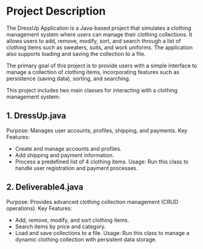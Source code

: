 # Project Description
The DressUp Application is a Java-based project that simulates a clothing management system where users can manage their clothing collections. It allows users to add, remove, modify, sort, and search through a list of clothing items such as sweaters, suits, and work uniforms. The application also supports loading and saving the collection to a file.

The primary goal of this project is to provide users with a simple interface to manage a collection of clothing items, incorporating features such as persistence (saving data), sorting, and searching.

This project includes two main classes for interacting with a clothing management system:

## 1. DressUp.java
Purpose: Manages user accounts, profiles, shipping, and payments.
Key Features:
  - Create and manage accounts and profiles.
  - Add shipping and payment information.
  - Process a predefined list of 4 clothing items.
Usage: Run this class to handle user registration and payment processes.
## 2. Deliverable4.java
Purpose: Provides advanced clothing collection management (CRUD operations).
Key Features:
  - Add, remove, modify, and sort clothing items.
  - Search items by price and category.
  - Load and save collections to a file.
Usage: Run this class to manage a dynamic clothing collection with persistent data storage.
